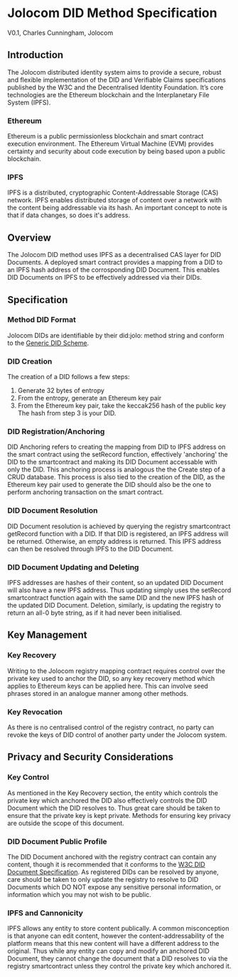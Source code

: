 # Jolocom DID Method Specification
V0.1, Charles Cunningham, Jolocom
## Introduction
The Jolocom distributed identity system aims to provide a secure, robust and flexible implementation of the DID and Verifiable Claims specifications published by the W3C and the Decentralised Identity Foundation. It’s core technologies are the Ethereum blockchain and the Interplanetary File System (IPFS).
### Ethereum
Ethereum is a public permissionless blockchain and smart contract execution environment. The Ethereum Virtual Machine (EVM) provides certainty and security about code execution by being based upon a public blockchain.
### IPFS
IPFS is a distributed, cryptographic Content-Addressable Storage (CAS) network. IPFS enables distributed storage of content over a network with the content being addressable via its hash. An important concept to note is that if data changes, so does it's address.
## Overview
The Jolocom DID method uses IPFS as a decentralised CAS layer for DID Documents. A deployed smart contract provides a mapping from a DID to an IPFS hash address of the corrosponding DID Document. This enables DID Documents on IPFS to be effectively addressed via their DIDs. 
## Specification
### Method DID Format
Jolocom DIDs are identifiable by their did\:jolo: method string and conform to the [Generic DID Scheme](https://w3c-ccg.github.io/did-spec/#the-generic-did-scheme).
### DID Creation
The creation of a DID follows a few steps:
1. Generate 32 bytes of entropy
2. From the entropy, generate an Ethereum key pair
3. From the Ethereum key pair, take the keccak256 hash of the public key
The hash from step 3 is your DID.
### DID Registration/Anchoring
DID Anchoring refers to creating the mapping from DID to IPFS address on the smart contract using the setRecord function, effectively 'anchoring' the DID to the smartcontract and making its DID Document accessable with only the DID. This anchoring process is analogous the the Create step of a CRUD database. This process is also tied to the creation of the DID, as the Ethereum key pair used to generate the DID should also be the one to perform anchoring transaction on the smart contract.
### DID Document Resolution
DID Document resolution is achieved by querying the registry smartcontract getRecord function with a DID. If that DID is registered, an IPFS address will be returned. Otherwise, an empty address is returned. This IPFS address can then be resolved through IPFS to the DID Document.
### DID Document Updating and Deleting
IPFS addresses are hashes of their content, so an updated DID Document will also have a new IPFS address. Thus updating simply uses the setRecord smartcontract function again with the same DID and the new IPFS hash of the updated DID Document. Deletion, similarly, is updating the registry to return an all-0 byte string, as if it had never been initialised.
## Key Management
### Key Recovery
Writing to the Jolocom registry mapping contract requires control over the private key used to anchor the DID, so any key recovery method which applies to Ethereum keys can be applied here. This can involve seed phrases stored in an analogue manner among other methods.
### Key Revocation
As there is no centralised control of the registry contract, no party can revoke the keys of DID control of another party under the Jolocom system.
## Privacy and Security Considerations
### Key Control
As mentioned in the Key Recovery section, the entity which controls the private key which anchored the DID also effectively controls the DID Document which the DID resolves to. Thus great care should be taken to ensure that the private key is kept private. Methods for ensuring key privacy are outside the scope of this document.
### DID Document Public Profile
The DID Document anchored with the registry contract can contain any content, though it is recommended that it conforms to the [W3C DID Document Specification](https://w3c-ccg.github.io/did-spec/#did-documents). As registered DIDs can be resolved by anyone, care should be taken to only update the registry to resolve to DID Documents which DO NOT expose any sensitive personal information, or information which you may not wish to be public.
### IPFS and Cannonicity
IPFS allows any entity to store content publically. A common misconception is that anyone can edit content, however the content-addressability of the platform means that this new content will have a different address to the original. Thus while any entity can copy and modify an anchored DID Document, they cannot change the document that a DID resolves to via the registry smartcontract unless they control the private key which anchored it.
